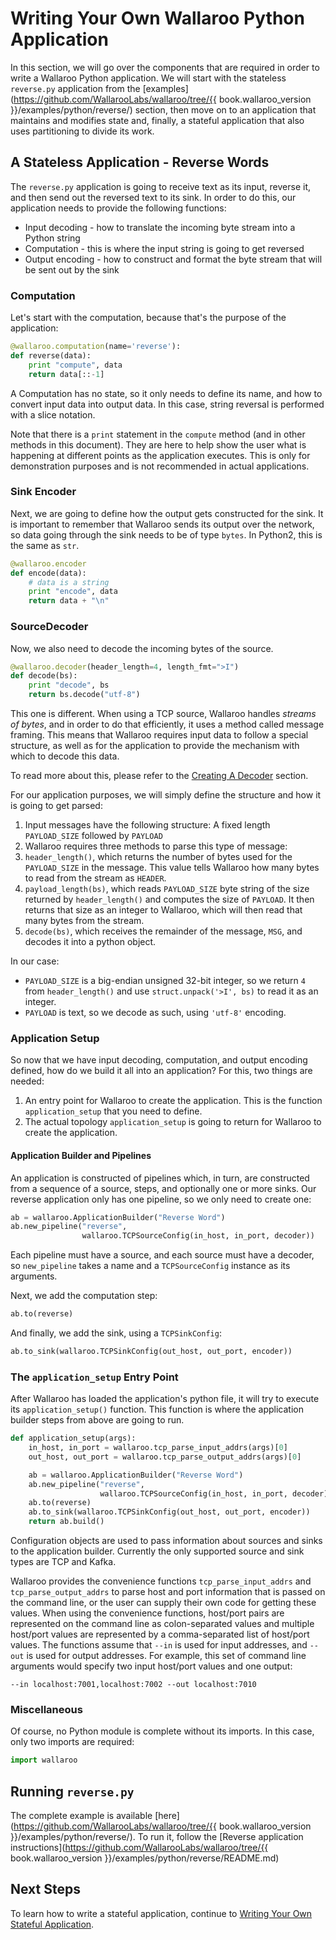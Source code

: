 # Writing Your Own Wallaroo Python Application

In this section, we will go over the components that are required in order to write a Wallaroo Python application. We will start with the stateless `reverse.py` application from the [examples](https://github.com/WallarooLabs/wallaroo/tree/{{ book.wallaroo_version }}/examples/python/reverse/) section, then move on to an application that maintains and modifies state and, finally, a stateful application that also uses partitioning to divide its work.

## A Stateless Application - Reverse Words

The `reverse.py` application is going to receive text as its input, reverse it, and then send out the reversed text to its sink. In order to do this, our application needs to provide the following functions:

* Input decoding - how to translate the incoming byte stream into a Python string
* Computation - this is where the input string is going to get reversed
* Output encoding - how to construct and format the byte stream that will be sent out by the sink

### Computation

Let's start with the computation, because that's the purpose of the application:

```python
@wallaroo.computation(name='reverse'):
def reverse(data):
    print "compute", data
    return data[::-1]
```

A Computation has no state, so it only needs to define its name, and how to convert input data into output data. In this case, string reversal is performed with a slice notation.

Note that there is a `print` statement in the `compute` method (and in other methods in this document). They are here to help show the user what is happening at different points as the application executes. This is only for demonstration purposes and is not recommended in actual applications.

### Sink Encoder

Next, we are going to define how the output gets constructed for the sink. It is important to remember that Wallaroo sends its output over the network, so data going through the sink needs to be of type `bytes`. In Python2, this is the same as `str`.

```python
@wallaroo.encoder
def encode(data):
    # data is a string
    print "encode", data
    return data + "\n"
```

### SourceDecoder

Now, we also need to decode the incoming bytes of the source.

```python
@wallaroo.decoder(header_length=4, length_fmt=">I")
def decode(bs):
    print "decode", bs
    return bs.decode("utf-8")
```

This one is different. When using a TCP source, Wallaroo handles _streams of bytes_, and in order to do that efficiently, it uses a method called message framing. This means that Wallaroo requires input data to follow a special structure, as well as for the application to provide the mechanism with which to decode this data.

To read more about this, please refer to the [Creating A Decoder](/book/appendix/tcp-decoders-and-encoders.md#creating-a-decoder) section.

For our application purposes, we will simply define the structure and how it is going to get parsed:

1. Input messages have the following structure: A fixed length `PAYLOAD_SIZE` followed by `PAYLOAD`
2. Wallaroo requires three methods to parse this type of message:
  1. `header_length()`, which returns the number of bytes used for the `PAYLOAD_SIZE` in the message. This value tells Wallaroo how many bytes to read from the stream as `HEADER`.
  2. `payload_length(bs)`, which reads `PAYLOAD_SIZE` byte string of the size returned by `header_length()` and computes the size of `PAYLOAD`. It then returns that size as an integer to Wallaroo, which will then read that many bytes from the stream.
  3. `decode(bs)`, which receives the remainder of the message, `MSG`, and decodes it into a python object.

In our case:

* `PAYLOAD_SIZE` is a big-endian unsigned 32-bit integer, so we return `4` from `header_length()` and use `struct.unpack('>I', bs)` to read it as an integer.
* `PAYLOAD` is text, so we decode as such, using `'utf-8'` encoding.

### Application Setup

So now that we have input decoding, computation, and output encoding defined, how do we build it all into an application?
For this, two things are needed:
1. An entry point for Wallaroo to create the application. This is the function `application_setup` that you need to define.
2. The actual topology `application_setup` is going to return for Wallaroo to create the application.

#### Application Builder and Pipelines

An application is constructed of pipelines which, in turn, are constructed from a sequence of a source, steps, and optionally one or more sinks. Our reverse application only has one pipeline, so we only need to create one:

```python
ab = wallaroo.ApplicationBuilder("Reverse Word")
ab.new_pipeline("reverse",
                wallaroo.TCPSourceConfig(in_host, in_port, decoder))
```

Each pipeline must have a source, and each source must have a decoder, so `new_pipeline` takes a name and a `TCPSourceConfig` instance as its arguments.

Next, we add the computation step:

```python
ab.to(reverse)
```

And finally, we add the sink, using a `TCPSinkConfig`:

```python
ab.to_sink(wallaroo.TCPSinkConfig(out_host, out_port, encoder))
```

### The `application_setup` Entry Point

After Wallaroo has loaded the application's python file, it will try to execute its `application_setup()` function. This function is where the application builder steps from above are going to run.

```python
def application_setup(args):
    in_host, in_port = wallaroo.tcp_parse_input_addrs(args)[0]
    out_host, out_port = wallaroo.tcp_parse_output_addrs(args)[0]

    ab = wallaroo.ApplicationBuilder("Reverse Word")
    ab.new_pipeline("reverse",
                    wallaroo.TCPSourceConfig(in_host, in_port, decoder))
    ab.to(reverse)
    ab.to_sink(wallaroo.TCPSinkConfig(out_host, out_port, encoder))
    return ab.build()
```

Configuration objects are used to pass information about sources and sinks to the application builder. Currently the only supported source and sink types are TCP and Kafka.

Wallaroo provides the convenience functions `tcp_parse_input_addrs` and `tcp_parse_output_addrs` to parse host and port information that is passed on the command line, or the user can supply their own code for getting these values. When using the convenience functions, host/port pairs are represented on the command line as colon-separated values and multiple host/port values are represented by a comma-separated list of host/port values. The functions assume that `--in` is used for input addresses, and `--out` is used for output addresses. For example, this set of command line arguments would specify two input host/port values and one output:

```
--in localhost:7001,localhost:7002 --out localhost:7010
```

### Miscellaneous

Of course, no Python module is complete without its imports. In this case, only two imports are required:

```python
import wallaroo
```

## Running `reverse.py`

The complete example is available [here](https://github.com/WallarooLabs/wallaroo/tree/{{ book.wallaroo_version }}/examples/python/reverse/). To run it, follow the [Reverse application instructions](https://github.com/WallarooLabs/wallaroo/tree/{{ book.wallaroo_version }}/examples/python/reverse/README.md)

## Next Steps

To learn how to write a stateful application, continue to [Writing Your Own Stateful Application](writing-your-own-stateful-application.md).
